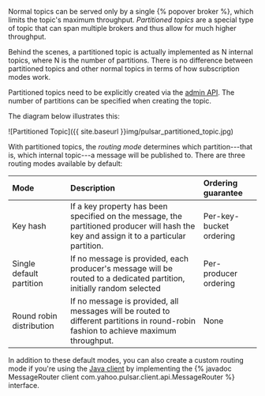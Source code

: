 Normal topics can be served only by a single {% popover broker %}, which limits the topic's maximum throughput. *Partitioned topics* are a special type of topic that can span multiple brokers and thus allow for much higher throughput.

Behind the scenes, a partitioned topic is actually implemented as N internal topics, where N is the number of partitions. There is no difference between partitioned topics and other normal topics in terms of how subscription modes work.

Partitioned topics need to be explicitly created via the [admin API](../../admin/AdminInterface). The number of partitions can be specified when creating the topic.

The diagram below illustrates this:

![Partitioned Topic]({{ site.baseurl }}img/pulsar_partitioned_topic.jpg)

With partitioned topics, the *routing mode* determines which partition---that is, which internal topic---a message will be published to. There are three routing modes available by default:

Mode | Description | Ordering guarantee
:----|:------------|:------------------
Key hash | If a key property has been specified on the message, the partitioned producer will hash the key and assign it to a particular partition. | Per-key-bucket ordering
Single default partition | If no message is provided, each producer's message will be routed to a dedicated partition, initially random selected | Per-producer ordering
Round robin distribution | If no message is provided, all messages will be routed to different partitions in round-robin fashion to achieve maximum throughput. | None

In addition to these default modes, you can also create a custom routing mode if you're using the [Java client](../../applications/JavaClient) by implementing the {% javadoc MessageRouter client com.yahoo.pulsar.client.api.MessageRouter %} interface.
